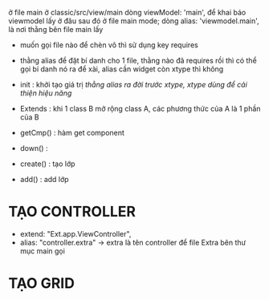 ở file main ở classic/src/view/main dòng viewModel: 'main', để khai báo viewmodel lấy ở đâu
sau đó ở file main mode; dòng alias: 'viewmodel.main', là nơi thằng bên file main lấy

- muốn gọi file nào để chèn vô thì sử dụng key requires

- thằng alias để đặt bí danh cho 1 file, thằng nào đã requires rồi thì có thể gọi bí danh nó ra để xài, alias cần widget còn xtype thì không

- init : khởi tạo giá trị
  _thằng alias ra đời trước xtype, xtype dùng để cải thiện hiệu năng_

- Extends : khi 1 class B mở rộng class A, các phương thức của A là 1 phần của B

- getCmp() : hàm get component
- down() :
- create() : tạo lớp
- add() : add lớp


# TẠO CONTROLLER
- extend: "Ext.app.ViewController",
- alias: "controller.extra" -> extra là tên controller để file Extra bên thư mục main gọi

# TẠO GRID